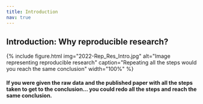 ```yaml
---
title: Introduction
nav: true
---
```



## Introduction: Why reproducible research?
{% include figure.html img="2022-Rep_Res_Intro.jpg" alt="Image representing reproducible research" caption="Repeating all the steps would you reach the same conclusion" width="100%" %}

#### If you were given the raw data and the published paper with all the steps taken to get to the conclusion... you could redo all the steps and reach the same conclusion.










